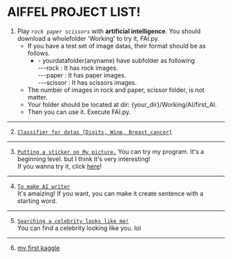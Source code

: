 AIFFEL PROJECT LIST!
=

 1. Play _```rock paper scissors```_ with **artificial intelligence**. You should download a wholefolder 'Working' to try it, FAI.py.    
	 + If you have a test set of image datas, their format should be as follows.   
  	   - \- yourdatafolder(anyname) have subfolder as following  
		---rock : It has rock images.   
		---paper : It has paper images.  
		---scissor : It has scissors images.   
	 + The number of images in rock and paper, scissor folder, is not matter.
	 + Your folder should be located at dir: {your\_dir}/Working/AI/first\_AI.
	 + Then you can use it. Execute FAI.py.

----
 2. [```Classifier for datas [Digits, Wine, Breast_cancer]```](https://github.com/SunCreation/aiffel/tree/main/Working/AI/Classifier)


 ----
 3. [```Putting a sticker on My picture.```](https://github.com/SunCreation/aiffel/tree/main/Working/AI/sticker_img)  You can try my program. It's a beginning level. but I think it's very interesting!   
 If you wanna try it, click [here](https://github.com/SunCreation/aiffel/tree/main/Working/AI/sticker_img)!


 ----
 4. [```To make AI writer```](https://github.com/SunCreation/aiffel/tree/main/Working/AI/writer)   
 It's amaizing! If you want, you can make it create sentence with a starting word.

 ----
 5. [```Searching a celebrity looks like me!```](https://github.com/SunCreation/aiffel/tree/main/Working/AI/searching_one_like_me)   
 You can find a celebrity looking like you. lol

 ----
 6. [my first kaggle](https://github.com/SunCreation/aiffel/tree/main/Working/kaggle/kaggle_kakr_housing) 
 